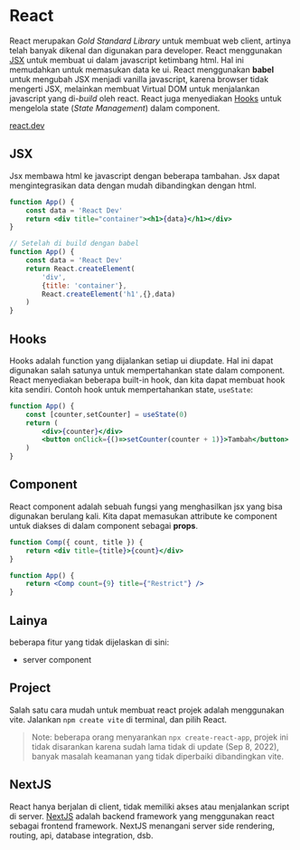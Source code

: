 # React

React merupakan *Gold Standard Library* untuk membuat web client, artinya telah banyak dikenal dan digunakan para developer. React menggunakan [JSX](#JSX) untuk membuat ui dalam javascript ketimbang html. Hal ini memudahkan untuk memasukan data ke ui. React menggunakan **babel** untuk mengubah JSX menjadi vanilla javascript, karena browser tidak mengerti JSX, melainkan membuat Virtual DOM untuk menjalankan javascript yang di-*build* oleh react. React juga menyediakan [Hooks](#Hooks) untuk mengelola state (*State Management*) dalam component.

[react.dev](https://react.dev/)

## JSX

Jsx membawa html ke javascript dengan beberapa tambahan. Jsx dapat mengintegrasikan data dengan mudah dibandingkan dengan html.

```jsx
function App() {
	const data = 'React Dev'
	return <div title="container"><h1>{data}</h1></div>
}

// Setelah di build dengan babel
function App() {
	const data = 'React Dev'
	return React.createElement(
		'div',
		{title: 'container'},
		React.createElement('h1',{},data)
	)
}
```

## Hooks

Hooks adalah function yang dijalankan setiap ui diupdate. Hal ini dapat digunakan salah satunya untuk mempertahankan state dalam component. React menyediakan beberapa built-in hook, dan kita dapat membuat hook kita sendiri. Contoh hook untuk mempertahankan state, `useState`:

```jsx
function App() {
	const [counter,setCounter] = useState(0)
	return (
		<div>{counter}</div>
		<button onClick={()=>setCounter(counter + 1)}>Tambah</button>
	)
}
```

## Component

React component adalah sebuah fungsi yang menghasilkan jsx yang bisa digunakan berulang kali. Kita dapat memasukan attribute ke component untuk diakses di dalam component sebagai **props**.

```jsx
function Comp({ count, title }) {
	return <div title={title}>{count}</div>
}

function App() {
	return <Comp count={9} title={"Restrict"} />
}
```

## Lainya

beberapa fitur yang tidak dijelaskan di sini:

- server component

## Project

Salah satu cara mudah untuk membuat react projek adalah menggunakan vite. Jalankan `npm create vite` di terminal, dan pilih React.

> Note: beberapa orang menyarankan `npx create-react-app`, projek ini tidak disarankan karena sudah lama tidak di update (Sep 8, 2022), banyak masalah keamanan yang tidak diperbaiki dibandingkan vite.

## NextJS

React hanya berjalan di client, tidak memiliki akses atau menjalankan script di server. [NextJS](#) adalah backend framework yang menggunakan react sebagai frontend framework. NextJS menangani server side rendering, routing, api, database integration, dsb.
